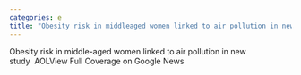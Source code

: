 ```yaml
---
categories: e
title: "Obesity risk in middleaged women linked to air pollution in new study  AOL"
---
```

Obesity risk in middle-aged women linked to air pollution in new study&nbsp;&nbsp;AOLView Full Coverage on Google News